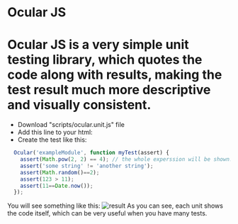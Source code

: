 
Ocular JS
========

Ocular JS is a very simple unit testing library, which quotes the code along with results, making the test result much more descriptive and visually consistent.
=============

* Download "scripts/ocular.unit.js" file
* Add this line to your html:
		<script src="scripts/ocular.unit.js"></script>
* Create the test like this:
```javascript
  Ocular('exampleModule', function myTest(assert) {
    assert(Math.pow(2, 2) == 4); // the whole experssion will be shown!
    assert('some string' != 'another string');
    assert(Math.random()==2);
    assert(123 > 11);
    assert(11==Date.now());
  });
```

You will see something like this:
![result](https://raw.githubusercontent.com/shalmu/ocular/master/example_result.png)
As you can see, each unit shows the code itself, which can be very useful when you have many tests.

